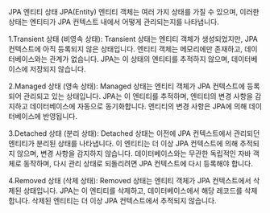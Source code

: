 JPA 엔티티 상태
 JPA(Entity) 엔티티 객체는 여러 가지 상태를 가질 수 있으며, 
 이러한 상태는 엔티티가 JPA  컨텍스트 내에서 어떻게 관리되는지를 나타냅니다.

1.Transient 상태 (비영속 상태):
	Transient 상태는 엔티티 객체가 생성되었지만, JPA 컨텍스트에 아직 등록되지 않은 상태입니다.
	엔티티 객체는 메모리에만 존재하고, 데이터베이스와는 관계가 없습니다.
	JPA는 이 상태의 엔티티를 추적하지 않으며, 데이터베이스에 저장되지 않습니다.

2.Managed 상태 (영속 상태):
	Managed 상태는 엔티티 객체가 JPA 컨텍스트에 등록되어 관리되고 있는 상태입니다.
	JPA는 이 엔티티를 추적하며, 엔티티의 변경 사항을 감지하고 데이터베이스에 
	자동으로 동기화합니다.
	엔티티의 변경 사항은 JPA에 의해 데이터베이스에 반영됩니다.

3.Detached 상태 (분리 상태):
	Detached 상태는 이전에 JPA 컨텍스트에서 관리되던 엔티티가 분리된 상태를 나타냅니다.
	이 엔티티는 더 이상 JPA 컨텍스트에 의해 추적되지 않으며, 변경 사항을 감지하지 않습니다.
	데이터베이스와는 무관한 독립적인 자바 객체로 동작하며, 
	다시 관리 상태로 되돌리려면 JPA 컨텍스트에 다시 등록해야 합니다.

4.Removed 상태 (삭제 상태):
	Removed 상태는 엔티티 객체가 JPA 컨텍스트에서 삭제된 상태입니다.
	JPA는 이 엔티티를 삭제하고, 데이터베이스에서 해당 레코드를 삭제합니다.
	삭제된 엔티티는 더 이상 JPA 컨텍스트에서 추적되지 않습니다.





